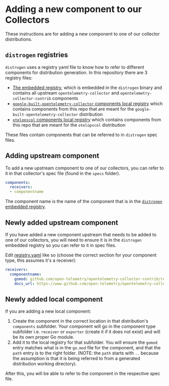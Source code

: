 # Adding a new component to our Collectors

These instructions are for adding a new component to one of our collector distributions.

## `distrogen` registries

`distrogen` uses a registry yaml file to know how to refer to different components for distribution generation. In this repository there are 3 registry files:

* [The embedded registry][embedded registry], which is embedded in the `distrogen` binary and contains all upstream `opentelemetry-collector` and `opentelemetry-collector-contrib` components
* [`google-built-opentelemetry-collector` components local registry](../../components/google-built-opentelemetry-collector/registry.yaml) which contains components from this repo that are meant for the `google-built-opentelemetry-collector` distribution
* [`otelopscol` components local registry](../../components/otelopscol/registry.yaml) which contains components from this repo that are meant for the `otelopscol` distribution

These files contain components that can be referred to in `distrogen` spec files.

## Adding upstream component

To add a new upstream component to one of our collectors, you can refer to it in that collector's spec file (found in the `specs` folder).

```yaml
components:
  receivers:
  - componentname
```

The component name is the name of the component that is in the [`distrogen` embedded registry][embedded registry]. 

## Newly added upstream component

If you have added a new component upstream that needs to be added to one of our collectors, you will need to ensure it is in the `distrogen` embedded registry so you can refer to it in spec files.

Edit [registry.yaml](../../cmd/distrogen/registry.yaml) like so (choose the correct section for your component type, this assumes it's a receiver):
```yaml
receivers:
  componentname:
    gomod: github.com/open-telemetry/opentelemetry-collector-contrib/receiver/componentnamereceiver
    docs_url: https://www.github.com/open-telemetry/opentelemetry-collector-contrib/tree/main/receiver/componentnamereceiver/README.md
```

## Newly added local component

If you are adding a new local component:

1. Create the component in the correct location in that distribution's `components` subfolder. Your component will go in the component type subfolder i.e. `receiver` or `exporter` (create it if it does not exist) and will be its own proper Go module.
2. Add it to the local registry for that subfolder. You will ensure the `gomod` entry matches what is in the `go.mod` file for the component, and that the `path` entry is to the right folder. (NOTE: the `path` starts with `..` because the assumption is that it is being referred to from a generated distribution working directory).

After this, you will be able to refer to the component in the respective spec file.

[embedded registry]: ../../cmd/distrogen/registry.yaml